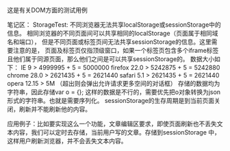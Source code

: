 这是有关DOM方面的测试用例

笔记区：
StorageTest:
不同浏览器无法共享localStorage或sessionStorage中的信息。
相同浏览器的不同页面间可以共享相同的localStorage（页面属于相同域名和端口），
但是不同页面或标签页间无法共享sessionStorage的信息。这里需要注意的是，
页面及标签页仅指顶级窗口，如果一个标签页包含多个iframe标签且他们属于同源页面，那么他们之间是可以共享sessionStorage的。
数据大小如下：
IE 9          > 4999995 + 5 = 5000000
firefox 22.0 > 5242875 + 5 = 5242880
chrome  28.0  > 2621435 + 5 = 2621440
safari  5.1   > 2621435 + 5 = 2621440
opera   12.15 > 5M （超出则会弹出允许请求更多空间的对话框）
存储的数据均为字符串，因此存储var o = {}; 这样的数据是不行的，需要优先把o对象转换为json形式的字符串。也就是需要序列化。
sessionStorage的生存周期是到当前页面关闭，刷新并不能刷新他的内容。

应用例子：比如要实现这么一个功能，文章编辑区要求，即使页面刷新也不丢失文本内容，我们可以定时去存储，当前用户写的文章。存储到sessionStorage
中，这样用户刷新浏览器，并不会丢失文本内容。
